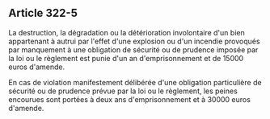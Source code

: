 Article 322-5
----
La destruction, la dégradation ou la détérioration involontaire d'un bien
appartenant à autrui par l'effet d'une explosion ou d'un incendie provoqués par
manquement à une obligation de sécurité ou de prudence imposée par la loi ou le
règlement est punie d'un an d'emprisonnement et de 15000 euros d'amende.

En cas de violation manifestement délibérée d'une obligation particulière de
sécurité ou de prudence prévue par la loi ou le règlement, les peines encourues
sont portées à deux ans d'emprisonnement et à 30000 euros d'amende.
